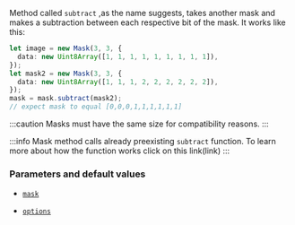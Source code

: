 Method called `subtract` ,as the name suggests, takes another mask and makes a subtraction between each respective bit of the mask.
It works like this:

```ts
let image = new Mask(3, 3, {
  data: new Uint8Array([1, 1, 1, 1, 1, 1, 1, 1, 1]),
});
let mask2 = new Mask(3, 3, {
  data: new Uint8Array([1, 1, 1, 2, 2, 2, 2, 2, 2]),
});
mask = mask.subtract(mask2);
// expect mask to equal [0,0,0,1,1,1,1,1,1]
```

:::caution
Masks must have the same size for compatibility reasons.
:::

:::info
Mask method calls already preexisting `subtract` function. To learn more about how the function works click on this link(link)
:::

### Parameters and default values

- [`mask`](https://image-js.github.io/image-js-typescript/classes/Mask.html#subtract 'github.io link')

- [`options`](https://image-js.github.io/image-js-typescript/classes/Mask.html#subtract 'github.io link')
